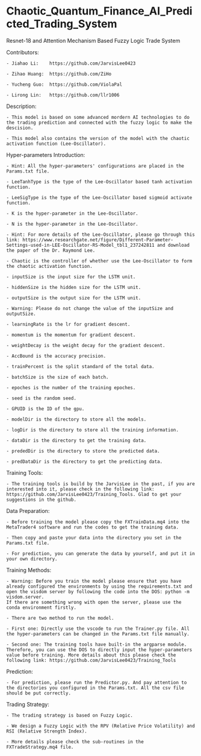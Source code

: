 # Chaotic_Quantum_Finance_AI_Predicted_Trading_System
 Resnet-18 and Attention Mechanism Based Fuzzy Logic Trade System

Contributors:

    - Jiahao Li:    https://github.com/JarvisLee0423

    - Zihao Huang:  https://github.com/ZiHo

    - Yucheng Guo:  https://github.com/ViolaPal

    - Lirong Lin:   https://github.com/llr1006  

Description:

    - This model is based on some advanced mordern AI technologies to do the trading prediction and connected with the fuzzy logic to make the descision.

    - This model also contains the version of the model with the chaotic activation function (Lee-Oscillator).

Hyper-parameters Introduction:

    - Hint: All the hyper-parameters' configurations are placed in the Params.txt file.

    - LeeTanhType is the type of the Lee-Oscillator based tanh activation function.

    - LeeSigType is the type of the Lee-Oscillator based sigmoid activate function.

    - K is the hyper-parameter in the Lee-Oscillator.

    - N is the hyper-parameter in the Lee-Oscillator.

    - Hint: For more details of the Lee-Oscillator, please go through this link: https://www.researchgate.net/figure/Different-Parameter-Settings-used-in-LEE-Oscillator-RS-Model_tbl1_237242811 and download the paper of the Dr. Raymond Lee.

    - Chaotic is the controller of whether use the Lee-Oscillator to form the chaotic activation function.

    - inputSize is the input size for the LSTM unit.

    - hiddenSize is the hidden size for the LSTM unit.

    - outputSize is the output size for the LSTM unit.
    
    - Warning: Please do not change the value of the inputSize and outputSize.

    - learningRate is the lr for gradient descent.

    - momentum is the momentum for gradient descent.

    - weightDecay is the weight decay for the gradient descent.

    - AccBound is the accuracy precision.

    - trainPercent is the split standard of the total data.

    - batchSize is the size of each batch.

    - epoches is the number of the training epoches.

    - seed is the random seed.

    - GPUID is the ID of the gpu.

    - modelDir is the directory to store all the models.

    - logDir is the directory to store all the training information.

    - dataDir is the directory to get the training data.

    - prededDir is the directory to store the predicted data.

    - predDataDir is the directory to get the predicting data.

Training Tools:

    - The training tools is build by the JarvisLee in the past, if you are interested into it, please check in the following link: https://github.com/JarvisLee0423/Training_Tools. Glad to get your suggestions in the github.

Data Preparation:

    - Before training the model please copy the FXTrainData.mq4 into the MetaTrader4 software and run the codes to get the training data.

    - Then copy and paste your data into the directory you set in the Params.txt file.

    - For prediction, you can generate the data by yourself, and put it in your own directory.

Training Methods:

    - Warning: Before you train the model please ensure that you have already configured the environments by using the requirements.txt and open the visdom server by following the code into the DOS: python -m visdom.server.
    If there are something wrong with open the server, please use the conda environment firstly.

    - There are two method to run the model.

    - First one: Directly use the vscode to run the Trainer.py file. All the hyper-parameters can be changed in the Params.txt file manually.

    - Second one: The training tools have built-in the argparse module. Therefore, you can use the DOS to directly input the hyper-parameters value before training. More details about this please check the following link: https://github.com/JarvisLee0423/Training_Tools

Prediction:

    - For prediction, please run the Predictor.py. And pay attention to the directories you configured in the Params.txt. All the csv file should be put correctly.

Trading Strategy:

    - The trading strategy is based on Fuzzy Logic.

    - We design a Fuzzy Logic with the RPV (Relative Price Volatility) and RSI (Relative Strength Index).

    - More details please check the sub-routines in the FXTradeStrategy.mq4 file.
